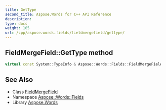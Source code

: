 ```yaml
---
title: GetType
second_title: Aspose.Words for C++ API Reference
description: 
type: docs
weight: 105
url: /cpp/aspose.words.fields/fieldmergefield/gettype/
---
```

## FieldMergeField::GetType method




```cpp
virtual const System::TypeInfo & Aspose::Words::Fields::FieldMergeField::GetType() const override
```

## See Also

* Class [FieldMergeField](../)
* Namespace [Aspose::Words::Fields](../../)
* Library [Aspose.Words](../../../)
